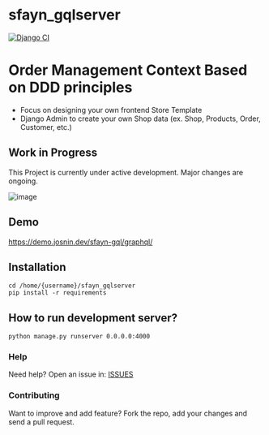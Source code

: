 # sfayn_gqlserver

[![Django CI](https://github.com/sfayn2/sfayn_gqlserver/actions/workflows/django.yml/badge.svg)](https://github.com/sfayn2/sfayn_gqlserver/actions/workflows/django.yml)

# Order Management Context Based on DDD principles

* Focus on designing your own frontend Store Template
* Django Admin to create your own Shop data (ex. Shop, Products, Order, Customer, etc.)

## Work in Progress
This Project is currently under active development. Major changes are ongoing.

![image](https://github.com/user-attachments/assets/a3aec50a-18bf-429a-b44e-8db93fd797d4)


## Demo

https://demo.josnin.dev/sfayn-gql/graphql/

## Installation 
```
cd /home/{username}/sfayn_gqlserver
pip install -r requirements
```

## How to run development server? 
```
python manage.py runserver 0.0.0.0:4000
```


### Help

Need help? Open an issue in: [ISSUES](https://github.com/sfayn2/sfayn_gqlserver/issues)


### Contributing
Want to improve and add feature? Fork the repo, add your changes and send a pull request.




